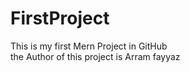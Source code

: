 # FirstProject
This is my first Mern Project in GitHub
<br/>
the Author of this project is Arram fayyaz
